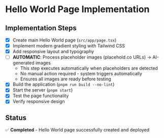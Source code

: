 # Hello World Page Implementation

## Implementation Steps

- [x] Create main Hello World page (`src/app/page.tsx`)
- [x] Implement modern gradient styling with Tailwind CSS
- [x] Add responsive layout and typography
- [ ] **AUTOMATIC**: Process placeholder images (placehold.co URLs) → AI-generated images
  - This step executes automatically when placeholders are detected
  - No manual action required - system triggers automatically
  - Ensures all images are ready before testing
- [x] Build the application (`pnpm run build --no-lint`)
- [x] Start the server (`pnpm start`)
- [x] Test the page functionality
- [x] Verify responsive design

## Status
✅ **Completed** - Hello World page successfully created and deployed